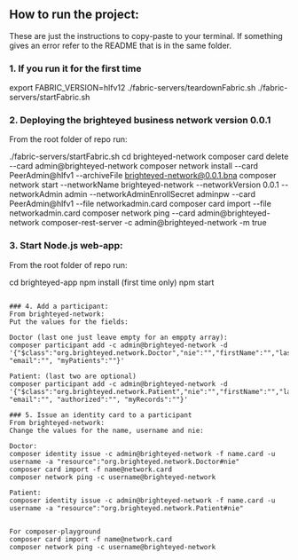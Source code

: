 ## How to run the project:
These are just the instructions to copy-paste to your terminal. If something gives an error refer to the README that is in the same folder.
### 1. If you run it for the first time
export FABRIC_VERSION=hlfv12
./fabric-servers/teardownFabric.sh
./fabric-servers/startFabric.sh

### 2. Deploying the brighteyed business network version 0.0.1
From the root folder of repo run:

./fabric-servers/startFabric.sh
cd brighteyed-network
composer card delete --card admin@brighteyed-network
composer network install --card PeerAdmin@hlfv1 --archiveFile brighteyed-network@0.0.1.bna
composer network start --networkName brighteyed-network --networkVersion 0.0.1 --networkAdmin admin --networkAdminEnrollSecret adminpw --card PeerAdmin@hlfv1 --file networkadmin.card
composer card import --file networkadmin.card
composer network ping --card admin@brighteyed-network
composer-rest-server -c admin@brighteyed-network -m true

### 3. Start Node.js web-app:
From the root folder of repo run:

cd brighteyed-app
npm install (first time only)
npm start
```

### 4. Add a participant:
From brighteyed-network:
Put the values for the fields:

Doctor (last one just leave empty for an emppty array):
composer participant add -c admin@brighteyed-network -d '{"$class":"org.brighteyed.network.Doctor","nie":"","firstName":"","lastName":"", "email":"", "myPatients":""}'

Patient: (last two are optional)
composer participant add -c admin@brighteyed-network -d '{"$class":"org.brighteyed.network.Patient","nie":"","firstName":"","lastName":"", "email":"", "authorized":"", "myRecords":""}'

### 5. Issue an identity card to a participant
From brighteyed-network:
Change the values for the name, username and nie:

Doctor:
composer identity issue -c admin@brighteyed-network -f name.card -u username -a "resource":"org.brighteyed.network.Doctor#nie"
composer card import -f name@network.card
composer network ping -c username@brighteyed-network

Patient:
composer identity issue -c admin@brighteyed-network -f name.card -u username -a "resource":"org.brighteyed.network.Patient#nie"


For composer-playground
composer card import -f name@network.card
composer network ping -c username@brighteyed-network